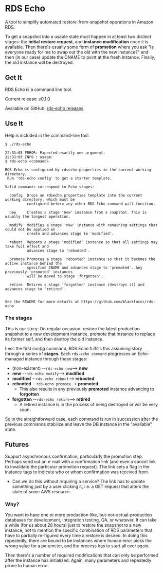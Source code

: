 RDS Echo
========
A tool to simplify automated restore-from-snapshot operations in Amazon RDS.

To get a snapshot into a usable state must happen in at least two distinct stages: the **initial restore request**, and
**instance modification** once it is available. Then there's usually some form of **promotion** where you ask "Is
everyone ready for me to swap out the old with the new instance?" and then (in our case) update the CNAME to point at the fresh
instance. Finally, the old instance will be destroyed.



## Get It ##
RDS Echo is a command line tool.

Current release: [v0.1.0](https://github.com/blacklocus/rds-echo/releases/download/v0.1.0/rds-echo)

Available on GitHub: [rds-echo releases](https://github.com/blacklocus/rds-echo/releases)



## Use It ##
Help is included in the command-line tool.

```
$ ./rds-echo

22:31:03 ERROR: Expected exactly one argument.
22:31:03 INFO : usage:
$ rds-echo <command>

RDS Echo is configured by rdsecho.properties in the current working directory.
 Run 'rds-echo config' to get a starter template.

Valid commands correspond to Echo stages:

  config  Drops an rdsecho.properties template into the current working directory, which must be
          configured before any other RDS Echo command will function.

  new     Creates a stage 'new' instance from a snapshot. This is usually the longest operation.

  modify  Modifies a stage 'new' instance with remaining settings that could not be applied on
          create and advances stage to 'modified'.

  reboot  Reboots a stage 'modified' instance so that all settings may take full effect and
          advances stage to 'rebooted'.

  promote Promotes a stage 'rebooted' instance so that it becomes the active instance behind the
          specified CNAME and advances stage to 'promoted'. Any previously 'promoted' instances
          will be moved to stage 'forgotten'.

  retire  Retires a stage 'forgotten' instance (destroys it) and advances stage to 'retired'.


See the README for more details at https://github.com/blacklocus/rds-echo
```

### The stages ###
This is our story: On regular occasion, restore the latest production snapshot to a new development instance, promote
that instance to replace its former self, and then destroy the old instance.

Less the first *config* command, RDS Echo fulfills this assuming story through a series of **stages**.
Each `rds-echo command` progresses an Echo-managed instance through these stages:

  - (non-existent) --`rds-echo new`-->     **new**
  - **new**        --`rds-echo modify`-->  **modified**
  - **modified**   --`rds-echo reboot`-->  **rebooted**
  - **rebooted**   --`rds-echo promote`--> **promoted**
    - This also results in any previously **promoted** instance advancing to **forgotten**
  - **forgotten**  --`rds-echo retire`-->  **retired**
    - A retired instance is in the process of being destroyed or will be very soon.

So in the straightforward case, each command is run in succession after the previous commands stabilize and leave the
DB instance in the "available" state.



## Futures ##

Support asynchronous confirmation, particularly the promotion step. Perhaps send out an e-mail with a confirmation link
(and even a cancel link to invalidate the particular promotion request). The link sets a flag in the instance tags
to indicate who or whom confirmation was received from.

  - Can we do this without requiring a service? The link has to update something just by a user clicking it, i.e. a GET
    request that alters the state of some AWS resource.



### Why? ###

You want to have one or more production-like, but-not-actual-production databases for development, integration testing,
QA, or whatever. It can take a while (for us about 28 hours) just to restore the snapshot to a new instance, not to
mention the specific combination of RDS parameters that have to partially re-figured every time a restore is desired.
In doing this repeatedly, there are bound to be instances where human error picks the wrong value for a parameter,
and the process has to start all over again.

Then there's a number of required modifications that can only be performed after the instance has initialized.
Again, many parameters and repeatedly prone to human error.
